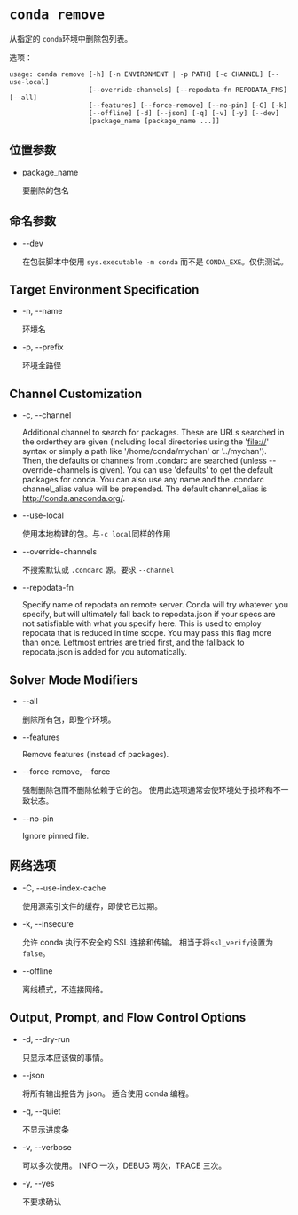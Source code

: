 # `conda remove`



从指定的 `conda`环境中删除包列表。

选项：

```
usage: conda remove [-h] [-n ENVIRONMENT | -p PATH] [-c CHANNEL] [--use-local]
                    [--override-channels] [--repodata-fn REPODATA_FNS] [--all]
                    [--features] [--force-remove] [--no-pin] [-C] [-k]
                    [--offline] [-d] [--json] [-q] [-v] [-y] [--dev]
                    [package_name [package_name ...]]
```

## 位置参数

- package_name

  要删除的包名

## 命名参数

- --dev

  在包装脚本中使用 `sys.executable -m conda` 而不是 `CONDA_EXE`。仅供测试。

## Target Environment Specification

- -n, --name

  环境名

- -p, --prefix

  环境全路径

## Channel Customization

- -c, --channel

  Additional channel to search for packages. These are URLs searched in the orderthey are given (including local directories using the '[file://](file:///)' syntax or simply a path like '/home/conda/mychan' or '../mychan'). Then, the defaults or channels from .condarc are searched (unless --override-channels is given). You can use 'defaults' to get the default packages for conda. You can also use any name and the .condarc channel_alias value will be prepended. The default channel_alias is http://conda.anaconda.org/.

- --use-local

  使用本地构建的包。与`-c local`同样的作用

- --override-channels

  不搜索默认或 `.condarc` 源。要求 `--channel`

- --repodata-fn

  Specify name of repodata on remote server. Conda will try whatever you specify, but will ultimately fall back to repodata.json if your specs are not satisfiable with what you specify here. This is used to employ repodata that is reduced in time scope. You may pass this flag more than once. Leftmost entries are tried first, and the fallback to repodata.json is added for you automatically.

## Solver Mode Modifiers

- --all

  删除所有包，即整个环境。

- --features

  Remove features (instead of packages).

- --force-remove, --force

  强制删除包而不删除依赖于它的包。 使用此选项通常会使环境处于损坏和不一致状态。

- --no-pin

  Ignore pinned file.

## 网络选项

- -C, --use-index-cache

  使用源索引文件的缓存，即使它已过期。

- -k, --insecure

  允许 conda 执行不安全的 SSL 连接和传输。 相当于将`ssl_verify`设置为`false`。

- --offline

  离线模式，不连接网络。

## Output, Prompt, and Flow Control Options

- -d, --dry-run

  只显示本应该做的事情。

- --json

  将所有输出报告为 json。 适合使用 conda 编程。

- -q, --quiet

  不显示进度条

- -v, --verbose

  可以多次使用。 INFO 一次，DEBUG 两次，TRACE 三次。

- -y, --yes

  不要求确认